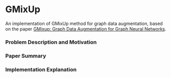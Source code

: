 # GMixUp

An implementation of GMixUp method for graph data augmentation, based on the paper [GMixup: Graph Data Augmentation for Graph Neural Networks](https://arxiv.org/pdf/2202.07179).

### Problem Description and Motivation

### Paper Summary

### Implementation Explanation

